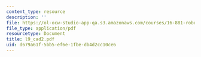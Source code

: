 ```yaml
---
content_type: resource
description: ''
file: https://ol-ocw-studio-app-qa.s3.amazonaws.com/courses/16-881-robust-system-design-summer-1998/d679a61f5bb5ef6e1fbedb4d2cc10ce6_l9_cad2.pdf
file_type: application/pdf
resourcetype: Document
title: l9_cad2.pdf
uid: d679a61f-5bb5-ef6e-1fbe-db4d2cc10ce6
---
```

